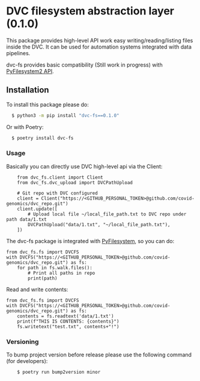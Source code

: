 # DVC filesystem abstraction layer (0.1.0)

This package provides high-level API work easy writing/reading/listing files inside the DVC.
It can be used for automation systems integrated with data pipelines.

dvc-fs provides basic compatibility (Still work in progress) with [PyFilesystem2 API](https://github.com/PyFilesystem/pyfilesystem2).

## Installation

To install this package please do:
```bash
  $ python3 -m pip install "dvc-fs==0.1.0"
```
Or with Poetry:
```bash
  $ poetry install dvc-fs
```

### Usage

Basically you can directly use DVC high-level api via the Client:
```python3
    from dvc_fs.client import Client
    from dvc_fs.dvc_upload import DVCPathUpload

    # Git repo with DVC configured
    client = Client("https://<GITHUB_PERSONAL_TOKEN>@github.com/covid-genomics/dvc_repo.git")
    client.update([
        # Upload local file ~/local_file_path.txt to DVC repo under path data/1.txt
        DVCPathUpload("data/1.txt", "~/local_file_path.txt"),
    ])
```

The dvc-fs package is integrated with [PyFilesystem](https://github.com/PyFilesystem/pyfilesystem2), so you can do:
```python3
from dvc_fs.fs import DVCFS
with DVCFS("https://<GITHUB_PERSONAL_TOKEN>@github.com/covid-genomics/dvc_repo.git") as fs:
    for path in fs.walk.files():
        # Print all paths in repo
        print(path)
```

Read and write contents:
```python3
from dvc_fs.fs import DVCFS
with DVCFS("https://<GITHUB_PERSONAL_TOKEN>@github.com/covid-genomics/dvc_repo.git") as fs:
    contents = fs.readtext('data/1.txt')
    print(f"THIS IS CONTENTS: {contents}")
    fs.writetext("test.txt", contents+"!")
```

### Versioning

To bump project version before release please use the following command (for developers):
```bash
    $ poetry run bump2version minor
```

